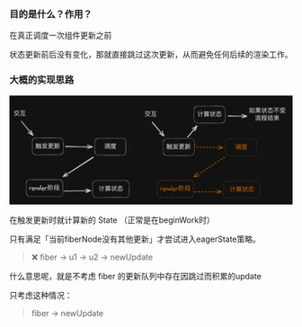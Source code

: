 ### 目的是什么？作用？

在真正调度一次组件更新之前

状态更新前后没有变化，那就直接跳过这次更新，从而避免任何后续的渲染工作。

### 大概的实现思路

![alt text](image-1.png)

在触发更新时就计算新的 State （正常是在beginWork时）

只有满足「当前fiberNode没有其他更新」才尝试进入eagerState策略。

> ❌ fiber -> u1 -> u2 -> newUpdate

什么意思呢，就是不考虑 fiber 的更新队列中存在因跳过而积累的update

只考虑这种情况：

> fiber -> newUpdate
